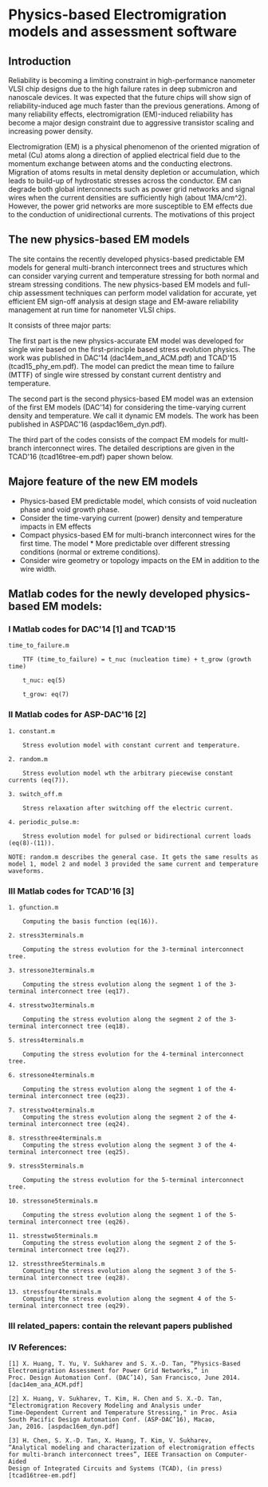 # Physics-based Electromigration models and assessment software

## Introduction
Reliability is becoming a limiting constraint in high-performance nanometer VLSI chip designs due to the high failure rates in deep submicron and nanoscale devices. It was expected that the future chips will show sign of reliability-induced age much faster than the previous generations. Among of many reliability effects, electromigration (EM)-induced reliability has become a major design constraint due to aggressive transistor scaling and increasing power density.

Electromigration (EM) is a physical phenomenon of the oriented migration of metal (Cu) atoms along a direction of applied electrical field due to the momentum exchange between atoms and the conducting electrons. Migration of atoms results in metal density depletion or accumulation, which leads to build-up of hydrostatic stresses across the conductor. EM can degrade both global interconnects such as power grid networks and signal wires when the current densities are sufficiently high (about 1MA/cm^2). However, the power grid networks are more susceptible to EM effects due to the conduction of unidirectional currents.
The motivations of this project

## The new physics-based EM models
The site contains the recently developed physics-based predictable EM models for general multi-branch interconnect trees and structures which can consider varying current and temperature stressing for both normal and stream stressing conditions. The new physics-based EM models and full-chip assessment techniques can perform model validation for accurate, yet efficient EM sign-off analysis at design stage and EM-aware reliability management at run time for nanometer VLSI chips. 

It consists of three major parts:

The first part is the new physics-accurate EM model was developed for single wire based on the first-principle based stress evolution physics. The work was published in DAC'14 (dac14em_and_ACM.pdf) and TCAD'15 (tcad15_phy_em.pdf). The model can predict the mean time to failure (MTTF) of single wire stressed by constant current dentistry and temperature. 

The second part is the second physics-based EM model was an extension of the first EM models (DAC'14) for considering the time-varying current density and temperature. We call it dynamic EM models. The work has been published in ASPDAC'16 (aspdac16em_dyn.pdf). 

The third part of the codes consists of the compact EM models for multl-branch interconnect wires. The detailed descriptions are given in the TCAD'16 (tcad16tree-em.pdf) paper shown below.


## Majore feature of the new EM models

* Physics-based EM predictable model, which consists of void nucleation phase and void growth phase.  
* Consider the time-varying current (power) density and temperature impacts in EM effects 
* Compact physics-based EM for multi-branch interconnect wires for the first time. The model * More predictable over different stressing conditions (normal or extreme conditions).
* Consider wire geometry or topology impacts on the EM in addition to the wire width. 

## Matlab codes for the newly developed physics-based EM models:


### I Matlab codes for DAC'14 [1] and TCAD'15

    time_to_failure.m
    
        TTF (time_to_failure) = t_nuc (nucleation time) + t_grow (growth time)
   
        t_nuc: eq(5)
   
        t_grow: eq(7)

### II Matlab codes for ASP-DAC'16 [2]

    1. constant.m
    
        Stress evolution model with constant current and temperature.

    2. random.m
        
        Stress evolution model wth the arbitrary piecewise constant currents (eq(7)).
  
    3. switch_off.m

        Stress relaxation after switching off the electric current.
   
    4. periodic_pulse.m:
        
        Stress evolution model for pulsed or bidirectional current loads (eq(8)-(11)).
   
    NOTE: random.m describes the general case. It gets the same results as model 1, model 2 and model 3 provided the same current and temperature waveforms.
    
### III Matlab codes for TCAD'16 [3]

    1. gfunction.m
    
        Computing the basis function (eq(16)).
 
    2. stress3terminals.m
    
        Computing the stress evolution for the 3-terminal interconnect tree.
        
    3. stressone3terminals.m
    
        Computing the stress evolution along the segment 1 of the 3-terminal interconnect tree (eq17).
    
    4. stresstwo3terminals.m
    
        Computing the stress evolution along the segment 2 of the 3-terminal interconnect tree (eq18).
        
    5. stress4terminals.m
    
        Computing the stress evolution for the 4-terminal interconnect tree.
        
    6. stressone4terminals.m
    
        Computing the stress evolution along the segment 1 of the 4-terminal interconnect tree (eq23).
    
    7. stresstwo4terminals.m   
        Computing the stress evolution along the segment 2 of the 4-terminal interconnect tree (eq24).
        
    8. stressthree4terminals.m   
        Computing the stress evolution along the segment 3 of the 4-terminal interconnect tree (eq25).
        
    9. stress5terminals.m
    
        Computing the stress evolution for the 5-terminal interconnect tree.
        
    10. stressone5terminals.m
    
        Computing the stress evolution along the segment 1 of the 5-terminal interconnect tree (eq26).
    
    11. stresstwo5terminals.m   
        Computing the stress evolution along the segment 2 of the 5-terminal interconnect tree (eq27).
        
    12. stressthree5terminals.m   
        Computing the stress evolution along the segment 3 of the 5-terminal interconnect tree (eq28).
        
    13. stressfour4terminals.m   
        Computing the stress evolution along the segment 4 of the 5-terminal interconnect tree (eq29).


### III related_papers: contain the relevant papers published


### IV References:
    
    [1] X. Huang, T. Yu, V. Sukharev and S. X.-D. Tan, “Physics-Based
    Electromigration Assessment for Power Grid Networks,” in
    Proc. Design Automation Conf. (DAC’14), San Francisco, June 2014. [dac14em_ana_ACM.pdf]
    
    [2] X. Huang, V. Sukharev, T. Kim, H. Chen and S. X.-D. Tan,
    “Electromigration Recovery Modeling and Analysis under
    Time-Dependent Current and Temperature Stressing," in Proc. Asia
    South Pacific Design Automation Conf. (ASP-DAC’16), Macao,
    Jan, 2016. [aspdac16em_dyn.pdf]
    
    [3] H. Chen, S. X.-D. Tan, X. Huang, T. Kim, V. Sukharev, 
    “Analytical modeling and characterization of electromigration effects 
    for multi-branch interconnect trees”, IEEE Transaction on Computer-Aided 
    Design of Integrated Circuits and Systems (TCAD), (in press) [tcad16tree-em.pdf]
